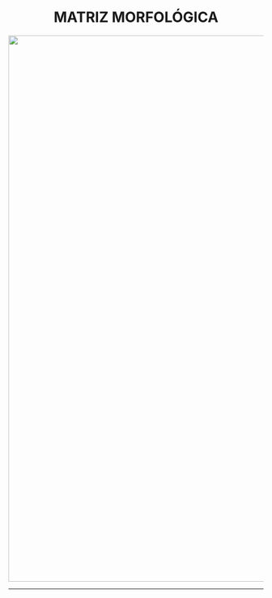 <h1 align="center">MATRIZ MORFOLÓGICA</h1>

<p align="center">
  <img width="1920" height="1080" alt="Control (2)" src="https://github.com/user-attachments/assets/a8f087f6-1f73-4483-9165-c4282e9feceb" />
</p>

<hr>

